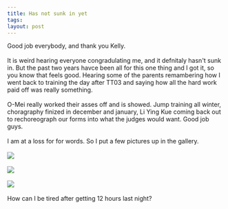 ```yaml
---
title: Has not sunk in yet
tags: 
layout: post
---
```

Good job everybody, and thank you Kelly.<br /><br />It is weird hearing everyone congradulating me, and it defnitaly hasn't sunk in.  But the past two years havce been all for this one thing and I got it, so you know that feels good.  Hearing some of the parents remambering how I went back to training the day after TT03 and saying how all the hard work paid off was really something.<br /><br />O-Mei really worked their asses off and is showed.  Jump training all winter, choragraphy finized in december and january, Li Ying Kue coming back out to rechoreograph our forms into what the judges would want.  Good job guys.<br /><br />I am at a loss for for words.  So I put a few pictures up in the gallery.<br /><br /><img src="http://fuzzymonk.com/photos/destruction_at_truxion/image/595/IMG_0865.jpg"> <br /><br /><img src="http://fuzzymonk.com/photos/destruction_at_truxion/image/595/IMG_0904.jpg"> <br /><br /><img src="http://fuzzymonk.com/photos/destruction_at_truxion/image/595/IMG_0901.jpg"><br /><br />How can I be tired after getting 12 hours last night?
